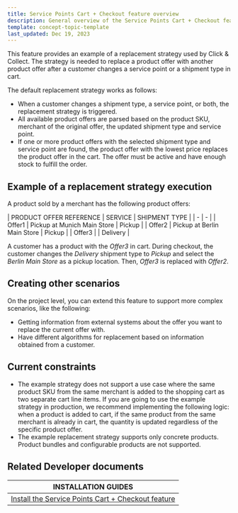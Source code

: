 ```yaml
---
title: Service Points Cart + Checkout feature overview
description: General overview of the Service Points Cart + Checkout feature
template: concept-topic-template
last_updated: Dec 19, 2023
---
```


This feature provides an example of a replacement strategy used by Click & Collect. The strategy is needed to replace a product offer with another product offer after a customer changes a service point or a shipment type in cart.

The default replacement strategy works as follows:
* When a customer changes a shipment type, a service point, or both, the replacement strategy is triggered.
* All available product offers are parsed based on the product SKU, merchant of the original offer, the updated shipment type and service point.
* If one or more product offers with the selected shipment type and service point are found, the product offer with the lowest price replaces the product offer in the cart. The offer must be active and have enough stock to fulfill the order.

## Example of a replacement strategy execution

A product sold by a merchant has the following product offers:

| PRODUCT OFFER REFERENCE | SERVICE | SHIPMENT TYPE |
| - | - |
| Offer1 |   Pickup at Munich Main Store | Pickup |
| Offer2 |   Pickup at Berlin Main Store | Pickup |
| Offer3 | | Delivery |

A customer has a product with the *Offer3* in cart. During checkout, the customer changes the *Delivery* shipment type to *Pickup* and select the *Berlin Main Store* as a pickup location.
Then, *Offer3* is replaced with *Offer2*.

## Creating other scenarios

On the project level, you can extend this feature to support more complex scenarios, like the following:
* Getting information from external systems about the offer you want to replace the current offer with.
* Have different algorithms for replacement based on information obtained from a customer.

## Current constraints

* The example strategy does not support a use case where the same product SKU from the same merchant is added to the shopping cart as two separate cart line items. If you are going to use the example strategy in production, we recommend implementing the following logic: when a product is added to cart, if the same product from the same merchant is already in cart, the quantity is updated regardless of the specific product offer.
* The example replacement strategy supports only concrete products. Product bundles and configurable products are not supported.

## Related Developer documents

| INSTALLATION GUIDES |
| - |
| [Install the Service Points Cart + Checkout feature](/docs/pbc/all/service-point-management/{{page.version}}/unified-commerce/install-features/install-the-service-points-cart-checkout-feature.html) |
